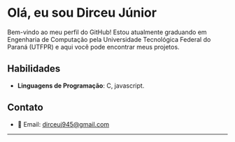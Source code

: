 # Olá, eu sou Dirceu Júnior

Bem-vindo ao meu perfil do GitHub! Estou atualmente graduando em Engenharia de Computação pela Universidade Tecnológica Federal do Paraná (UTFPR) e aqui você pode encontrar meus projetos.

## Habilidades

- **Linguagens de Programação**: C, javascript.
  
## Contato

- 📧 Email: dirceuj945@gmail.com

---
